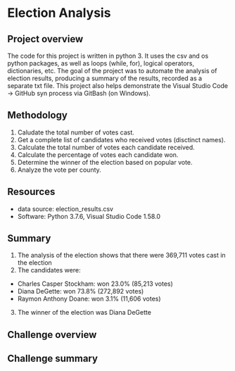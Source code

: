 # Election Analysis
## Project overview
The code for this project is written in python 3. It uses the csv and os python packages, as well as loops (while, for), logical operators, dictionaries, etc. The goal of the project was to automate the analysis of election results, producing a summary of the results, recorded as a separate txt file.
This project also helps demonstrate the Visual Studio Code -> GitHub syn process via GitBash (on Windows).

## Methodology
1. Caludate the total number of votes cast.
2. Get a complete list of candidates who received votes (disctinct names).
3. Calculate the total number of votes each candidate received.
4. Calculate the percentage of votes each candidate won.
5. Determine the winner of the election based on popular vote.
6. Analyze the vote per county.

## Resources
 - data source: election_results.csv
 - Software: Python 3.7.6, Visual Studio Code 1.58.0

## Summary
1. The analysis of the election shows that there were 369,711 votes cast in the election
2. The candidates were: 
 - Charles Casper Stockham: won 23.0% (85,213 votes)
 - Diana DeGette: won 73.8% (272,892 votes)
 - Raymon Anthony Doane: won 3.1% (11,606 votes)
3. The winner of the election was Diana DeGette

## Challenge overview

## Challenge summary

